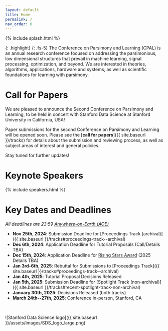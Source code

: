 ```yaml
---
layout: default
title: Home
permalink: /
nav_order: 0
---
```


{% include splash.html %}

{: .highlight}
{: .fs-5}
The Conference on Parsimony and Learning (CPAL) is an annual research
conference focused on addressing the parsimonious, low dimensional structures
that prevail in machine learning, signal processing, optimization, and beyond.
We are interested in theories, algorithms, applications, hardware and systems,
as well as scientific foundations for learning with parsimony. 

<!--
We describe [our]({{ site.baseurl }}/organization_committee) vision for the conference in
more detail [here]({{ site.baseurl }}/vision).
-->


# Call for Papers

<!-- {: .fs-5 .text-center} -->
<!-- [Submit your Work on OpenReview](https://openreview.net/group?id=CPAL.cc/2024/Conference) -->

We are pleased to announce the Second Conference on Parsimony and Learning,
to be held in concert with Stanford Data Science at Stanford University in
California, USA!

Paper submissions for the second Conference on
Parsimony and Learning will be opened soon.
Please see the [**call for papers**]({{ site.baseurl
}}/tracks) for details about the submission and reviewing process, as well as
subject areas of interest and general policies. 


Stay tuned for further updates!


# Keynote Speakers

<!-- Information on the speakers' planned talks is available [here]({{site.baseurl}}/speakers/#talk-details). -->

{% include speakers.html %}



# Key Dates and Deadlines


*All deadlines are 23:59 [Anywhere-on-Earth (AOE)](https://www.ieee802.org/16/aoe.html)*

- **Nov 25th, 2024**: Submission Deadline for [Proceedings Track (archival)]({{ site.baseurl }}/tracks#proceedings-track--archival)
- **Dec 6th, 2024**: Application Deadline for Tutorial Proposals (Call/Details TBA)
- **Dec 15th, 2024**: Application Deadline for [Rising Stars Award](https://2024.cpal.cc/rising_stars_guidelines/) (2025 Details TBA)
- **Jan 3rd-6th, 2025**: Rebuttal for Submissions to [Proceedings Track]({{ site.baseurl }}/tracks#proceedings-track--archival)
- **Jan 4th, 2025**: Tutorial Proposal Decisions Released
- **Jan 5th, 2025**: Submission Deadline for [Spotlight Track (non-archival)]({{ site.baseurl }}/tracks#recent-spotlight-track-non-archival)
- **January 30th, 2025**: Decisions Released (both tracks)
- **March 24th--27th, 2025**: Conference in-person, Stanford, CA

<!-- {: .highlight} -->
<!-- See the [deadlines page]({{ site.baseurl }}/deadlines) for a complete list of -->
<!-- key dates. -->

<!-- # Register to Attend CPAL 2024 -->
<!---->
<!---->
<!-- All CPAL attendees are required to register. **The deadline to register has -->
<!-- been extended to December 23rd, 2023.** -->
<!---->
<!-- <span class="fs-6"> -->
<!-- [Register Now](https://datascience.hku.hk/cpal-registration){: .btn} -->
<!-- </span> -->

<br>


![Stanford Data Science logo]({{ site.baseurl }}/assets/images/SDS_logo_large.png)


<!-- {% include sponsors.html %} -->
